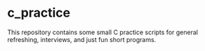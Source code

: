 # c_practice
This repository contains some small C practice scripts for general refreshing, interviews, and just fun short programs.
